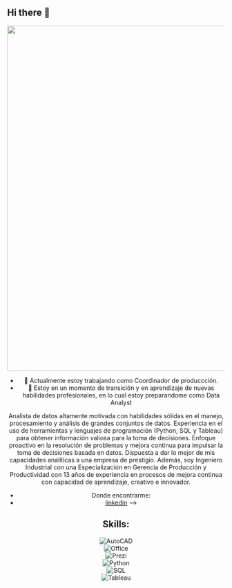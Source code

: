 ## Hi there 👋
<div id="header" align="center">
  <img decoding="async" src="https://github.com/gtuberquiadavid/gtuberquiadavid/blob/main/Gustavo%20Adolfo%20Tuberquia%20David.png" width="800"/>
<!--
**gtuberquiadavid/gtuberquiadavid** is a ✨ _special_ ✨ repository because its `README.md` (this file) appears on your GitHub profile. -->

- 🔭 Actualmente estoy trabajando como Coordinador de produccción.
- 🌱 Estoy en un momento de transición y en aprendizaje de nuevas habilidades profesionales, en lo cual estoy preparandome como Data Analyst

Analista de datos altamente motivada con habilidades sólidas en el manejo, procesamiento y análisis de grandes conjuntos de datos. Experiencia en el uso de herramientas y lenguajes de programación (Python, SQL y Tableau) para obtener información valiosa para la toma de decisiones. Enfoque proactivo en la resolución de problemas y mejora continua para impulsar la toma de decisiones basada en datos. Dispuesta a dar lo mejor de mis capacidades analíticas a una empresa de prestigio. Además, soy Ingeniero Industrial con una Especialización en Gerencia de Producción y Productividad con 13 años de experiencia en procesos de mejora continua con capacidad de aprendizaje, creativo e innovador.

- Donde encontrarme:
- [linkedin](www.linkedin.com/in/gtuberquiadavid)
-->

## Skills:
![AutoCAD](https://img.shields.io/badge/AutoCAD2020-3DDC84?style=for-the-badge&logo=AutoCAD&logoColor=white&labelColor=101010)</br>
![Office](https://img.shields.io/badge/Office2023-0095D5?style=for-the-badge&logo=microsoft&logoColor=white&labelColor=101010)</br>
![Prezi](https://img.shields.io/badge/Prezi-3DDC84?style=for-the-badge&logo=Prezi&logoColor=white&labelColor=101010)</br>
![Python](https://img.shields.io/badge/Python-3DDC84?style=for-the-badge&logo=Python&logoColor=white&labelColor=101010)</br>
![SQL](https://img.shields.io/badge/SQL-3DDC84?style=for-the-badge&logo=SQL&logoColor=white&labelColor=101010)</br>
![Tableau](https://img.shields.io/badge/Tableau-3DDC84?style=for-the-badge&logo=tableau&logoColor=white&labelColor=101010)</br>
